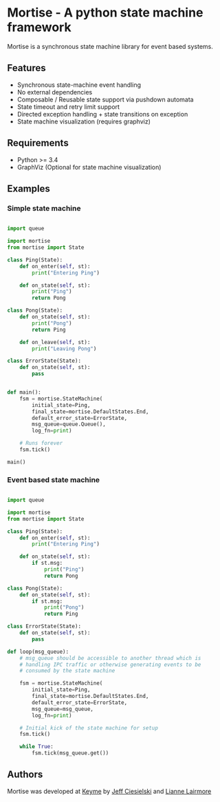 # Mortise - A python state machine framework

Mortise is a synchronous state machine library for event based
systems.

## Features

* Synchronous state-machine event handling
* No external dependencies
* Composable / Reusable state support via pushdown automata
* State timeout and retry limit support
* Directed exception handling + state transitions on exception
* State machine visualization (requires graphviz)

## Requirements

* Python >= 3.4
* GraphViz (Optional for state machine visualization)

## Examples

### Simple state machine

``` py

import queue

import mortise
from mortise import State

class Ping(State):
    def on_enter(self, st):
        print("Entering Ping")

    def on_state(self, st):
        print("Ping")
        return Pong

class Pong(State):
    def on_state(self, st):
        print("Pong")
        return Ping

    def on_leave(self, st):
        print("Leaving Pong")

class ErrorState(State):
    def on_state(self, st):
        pass


def main():
    fsm = mortise.StateMachine(
        initial_state=Ping,
        final_state=mortise.DefaultStates.End,
        default_error_state=ErrorState,
        msg_queue=queue.Queue(),
        log_fn=print)

    # Runs forever
    fsm.tick()

main()

```

### Event based state machine

``` py

import queue

import mortise
from mortise import State

class Ping(State):
    def on_enter(self, st):
        print("Entering Ping")

    def on_state(self, st):
        if st.msg:
            print("Ping")
            return Pong

class Pong(State):
    def on_state(self, st):
        if st.msg:
            print("Pong")
            return Ping

class ErrorState(State):
    def on_state(self, st):
        pass

def loop(msg_queue):
    # msg_queue should be accessible to another thread which is
    # handling IPC traffic or otherwise generating events to be
    # consumed by the state machine

    fsm = mortise.StateMachine(
        initial_state=Ping,
        final_state=mortise.DefaultStates.End,
        default_error_state=ErrorState,
        msg_queue=msg_queue,
        log_fn=print)

    # Initial kick of the state machine for setup
    fsm.tick()

    while True:
        fsm.tick(msg_queue.get())

```

## Authors

Mortise was developed at [Keyme](www.key.me) by [Jeff Ciesielski](https://github.com/Jeff-Ciesielski) and [Lianne Lairmore](https://github.com/knithacker)
